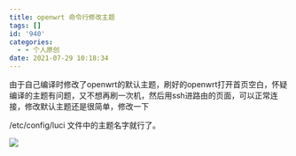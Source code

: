 ```yaml
---
title: openwrt 命令行修改主题
tags: []
id: '940'
categories:
  - - 个人原创
date: 2021-07-29 10:18:34
---
```


由于自己编译时修改了openwrt的默认主题，刷好的openwrt打开首页空白，怀疑编译的主题有问题，又不想再刷一次机，然后用ssh进路由的页面，可以正常连接，修改默认主题还是很简单，修改一下

/etc/config/luci 文件中的主题名字就行了。

![](https://gcsee.com/wp-content/uploads/2020/11/微信图片_20201127161919.png)